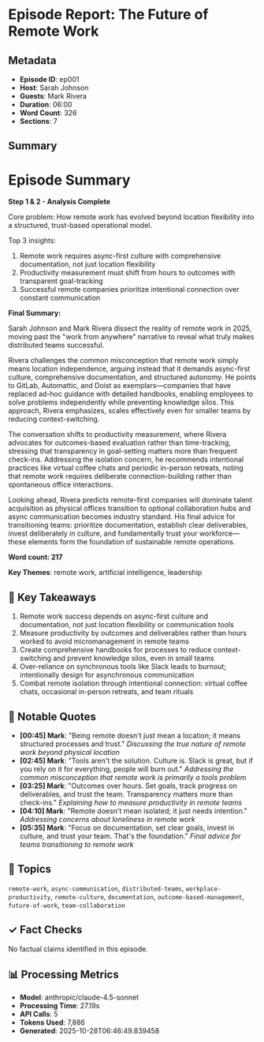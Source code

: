 # Episode Report: The Future of Remote Work

## Metadata
- **Episode ID**: ep001
- **Host**: Sarah Johnson
- **Guests**: Mark Rivera
- **Duration**: 06:00
- **Word Count**: 326
- **Sections**: 7

## Summary
# Episode Summary

**Step 1 & 2 - Analysis Complete**

Core problem: How remote work has evolved beyond location flexibility into a structured, trust-based operational model.

Top 3 insights:
1. Remote work requires async-first culture with comprehensive documentation, not just location flexibility
2. Productivity measurement must shift from hours to outcomes with transparent goal-tracking
3. Successful remote companies prioritize intentional connection over constant communication

**Final Summary:**

Sarah Johnson and Mark Rivera dissect the reality of remote work in 2025, moving past the "work from anywhere" narrative to reveal what truly makes distributed teams successful.

Rivera challenges the common misconception that remote work simply means location independence, arguing instead that it demands async-first culture, comprehensive documentation, and structured autonomy. He points to GitLab, Automattic, and Doist as exemplars—companies that have replaced ad-hoc guidance with detailed handbooks, enabling employees to solve problems independently while preventing knowledge silos. This approach, Rivera emphasizes, scales effectively even for smaller teams by reducing context-switching.

The conversation shifts to productivity measurement, where Rivera advocates for outcomes-based evaluation rather than time-tracking, stressing that transparency in goal-setting matters more than frequent check-ins. Addressing the isolation concern, he recommends intentional practices like virtual coffee chats and periodic in-person retreats, noting that remote work requires deliberate connection-building rather than spontaneous office interactions.

Looking ahead, Rivera predicts remote-first companies will dominate talent acquisition as physical offices transition to optional collaboration hubs and async communication becomes industry standard. His final advice for transitioning teams: prioritize documentation, establish clear deliverables, invest deliberately in culture, and fundamentally trust your workforce—these elements form the foundation of sustainable remote operations.

**Word count: 217**

**Key Themes**: remote work, artificial intelligence, leadership

## 🔹 Key Takeaways
1. Remote work success depends on async-first culture and documentation, not just location flexibility or communication tools
2. Measure productivity by outcomes and deliverables rather than hours worked to avoid micromanagement in remote teams
3. Create comprehensive handbooks for processes to reduce context-switching and prevent knowledge silos, even in small teams
4. Over-reliance on synchronous tools like Slack leads to burnout; intentionally design for asynchronous communication
5. Combat remote isolation through intentional connection: virtual coffee chats, occasional in-person retreats, and team rituals

## 💬 Notable Quotes
- **[00:45] Mark**: "Being remote doesn't just mean a location; it means structured processes and trust."
  _Discussing the true nature of remote work beyond physical location_
- **[02:45] Mark**: "Tools aren't the solution. Culture is. Slack is great, but if you rely on it for everything, people will burn out."
  _Addressing the common misconception that remote work is primarily a tools problem_
- **[03:25] Mark**: "Outcomes over hours. Set goals, track progress on deliverables, and trust the team. Transparency matters more than check-ins."
  _Explaining how to measure productivity in remote teams_
- **[04:10] Mark**: "Remote doesn't mean isolated; it just needs intention."
  _Addressing concerns about loneliness in remote work_
- **[05:35] Mark**: "Focus on documentation, set clear goals, invest in culture, and trust your team. That's the foundation."
  _Final advice for teams transitioning to remote work_

## 🧭 Topics
`remote-work`, `async-communication`, `distributed-teams`, `workplace-productivity`, `remote-culture`, `documentation`, `outcome-based-management`, `future-of-work`, `team-collaboration`

## ✓ Fact Checks
No factual claims identified in this episode.

## 📊 Processing Metrics
- **Model**: anthropic/claude-4.5-sonnet
- **Processing Time**: 27.19s
- **API Calls**: 5
- **Tokens Used**: 7,886
- **Generated**: 2025-10-28T06:46:49.839458

